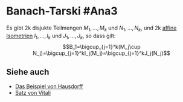 # Banach-Tarski #Ana3
Es gibt 2k disjukte Teilmengen $M_1,\dots,M_k$ und $N_1,\dots,N_k$, und 2k [affine Isometrien](Affine%20Isometrie.md) $I_1,\dots,I_k$ und $J_1,\dots,J_k$, so dass gilt: $$B_1=\bigcup_{j=1}^k(M_j\cup N_j)=\bigcup_{j=1}^kI_j(M_j)=\bigcup_{j=1}^kJ_j(N_j)$$
## Siehe auch
- [Das Beispiel von Hausdorff](Das%20Beispiel%20von%20Hausdorff.md)
- [Satz von Vitali](Satz%20von%20Vitali.md)
